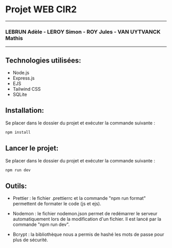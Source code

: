 # Projet WEB CIR2

---

### LEBRUN Adèle - LEROY Simon - ROY Jules - VAN UYTVANCK Mathis

---

## Technologies utilisées:

-   Node.js
-   Express.js
-   EJS
-   Tailwind CSS
-   SQLite

## Installation:

Se placer dans le dossier du projet et exécuter la commande suivante :

```bash
npm install
```

## Lancer le projet:

Se placer dans le dossier du projet et exécuter la commande suivante :

```bash
npm run dev
```

## Outils:

- Prettier : le fichier .prettierrc et la commande "npm run format" permettent de formater le code (js et ejs).

- Nodemon : le fichier nodemon.json permet de redémarrer le serveur automatiquement lors de la modification d'un fichier. Il est lancé par la commande "npm run dev".

- Bcrypt : la bibliothèque nous a permis de hashé les mots de passe pour plus de sécurité.